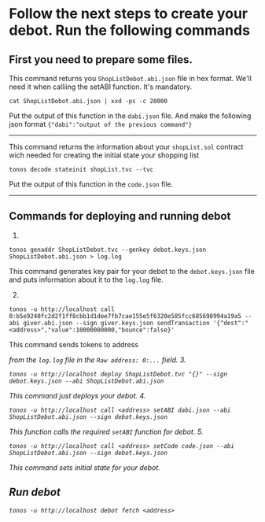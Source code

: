 # Follow the next steps to create your debot. Run the following commands 

## First you need to prepare some files.
This command returns you `ShopListDebot.abi.json` file in hex format. We'll need it when calliing the setABI function. It's mandatory.
```shell 
cat ShopListDebot.abi.json | xxd -ps -c 20000
```
Put the output of this function in the `dabi.json` file. And make the following json format `{"dabi":"output of the previous command"}`

---
This command returns the information about your `shopList.sol` contract wich needed for creating the initial state your shopping list
```shell 
tonos decode stateinit shopList.tvc --tvc 
```
Put the output of this function in the `code.json` file.

---

## Commands for deploying and running debot
1. 
```
tonos genaddr ShopListDebot.tvc --genkey debot.keys.json ShopListDebot.abi.json > log.log
``` 
This command generates key pair for your debot to the `debot.keys.json` file and puts information about it to the `log.log` file.

2. 
```
tonos -u http://localhost call 0:b5e9240fc2d2f1ff8cbb1d1dee7fb7cae155e5f6320e585fcc685698994a19a5 --abi giver.abi.json --sign giver.keys.json sendTransaction '{"dest":"<address>","value":10000000000,"bounce":false}'
``` 
This command sends tokens to address <address> from the `log.log` file in the `Raw address: 0:...` field.
3. 
```
tonos -u http://localhost deploy ShopListDebot.tvc "{}" --sign debot.keys.json --abi ShopListDebot.abi.json
```
This command just deploys your debot.
4. 
```
tonos -u http://localhost call <address> setABI dabi.json --abi ShopListDebot.abi.json --sign debot.keys.json
```
This function calls the required `setABI` function for debot.
5. 
```
tonos -u http://localhost call <address> setCode code.json --abi ShopListDebot.abi.json --sign debot.keys.json
```
This command sets initial state for your debot.

## Run debot
```
tonos -u http://localhost debot fetch <address>
```
